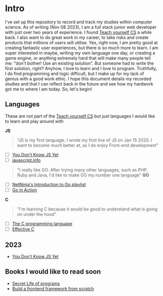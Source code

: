 # Intro
I've set up this repository to record and track my studies within computer science. As of writing (Nov 08 2023), I am a full stack junior web developer with just over two years of experience. I found [Teach yourself CS](https://teachyourselfcs.com/) a while back. I also want to do great work in my career, to take risks and create products that millions of users will utilise. Yes, right now, I am pretty good at creating fantastic user experiences, but there is so much more to learn. I am super interested in maybe, writing my own language one day, or creating a game engine, or anything extremely hard that will make many people tell me: "don't bother! Use an existing solution". But someone had to write the first solution, right? Anyhow, I love to learn and I love to program. Truthfully, I do find programming and logic difficult, but I make up for my lack of genius with a good work ethic. I hope this document details my recorded studies and that I can reflect back in the future and see how my hardwork got me to where I am today. So, let's begin!

## Languages
These are not part of the [Teach yourself CS](https://teachyourselfcs.com/) but just languages I would like to learn and play around with

**JS**
> "JS is my first language. I wrote my first line of JS on Jan 15 2020. I want to become much better at, as I do enjoy Front-end development"
- [ ] [You Don't Know JS Yet](https://github.com/getify/You-Dont-Know-JS/tree/2nd-ed)
- [ ] [javascript.info](https://javascript.info/)

> "I really like GO. After trying many other languages, such as PHP, Ruby and Java, I'd like to make GO my number one language"
**GO**
- [ ] [NetNinja's Introduction to Go playlist](https://www.youtube.com/playlist?list=PL4cUxeGkcC9gC88BEo9czgyS72A3doDeM)
- [ ] [Go in Action](https://www.manning.com/books/go-in-action)

**C**
> "I'm learning C because it would be good to understand what is going on under the hood"
- [ ] [The C programming language](https://www.amazon.co.uk/C-Programming-Language-2nd/dp/0131103628)
- [ ] [Effective C](https://www.amazon.co.uk/C-Programming-Language-2nd/dp/0131103628)

## 2023
- [You Don't Know JS Yet](https://github.com/getify/You-Dont-Know-JS/tree/2nd-ed)

## Books I would like to read soon
- [Secret Life of programs](https://www.amazon.com/Secret-Life-Programs-Understand-Computers-ebook/dp/B07PCKLDW1)
- [Build a frontend framework from scratch](https://www.manning.com/books/build-a-frontend-web-framework-from-scratch)

